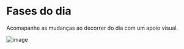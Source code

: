 # Fases do dia
Acomapanhe as mudanças ao decorrer do dia com um apoio visual.

![image](https://github.com/user-attachments/assets/0011e40b-3d26-4a77-adad-7bcb2a105f55)

